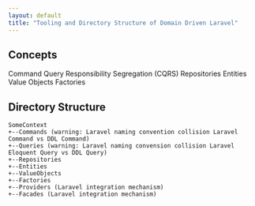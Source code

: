 ```yaml
---
layout: default
title: "Tooling and Directory Structure of Domain Driven Laravel"
---
```


## Concepts

Command Query Responsibility Segregation (CQRS)
Repositories
Entities
Value Objects
Factories

## Directory Structure
```
SomeContext
+--Commands (warning: Laravel naming convention collision Laravel Command vs DDL Command)
+--Queries (warning: Laravel naming convension collision Laravel Eloquent Query vs DDL Query)
+--Repositories
+--Entities
+--ValueObjects
+--Factories
+--Providers (Laravel integration mechanism)
+--Facades (Laravel integration mechanism)
```

